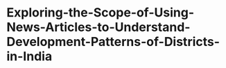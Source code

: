 # Exploring-the-Scope-of-Using-News-Articles-to-Understand-Development-Patterns-of-Districts-in-India